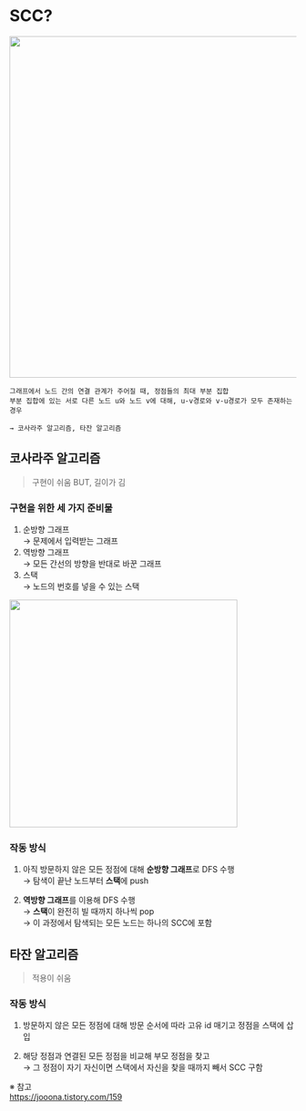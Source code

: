 # SCC?
<img src="https://github.com/marybin99/CS/assets/110241993/88093548-adfa-4e8f-9e6d-07760c96acbe" width="600">

    그래프에서 노드 간의 연결 관계가 주어질 때, 정점들의 최대 부분 집합
    부분 집합에 있는 서로 다른 노드 u와 노드 v에 대해, u-v경로와 v-u경로가 모두 존재하는 경우

    → 코사라주 알고리즘, 타잔 알고리즘

## 코사라주 알고리즘
    
> 구현이 쉬움 BUT, 길이가 김

### 구현을 위한 세 가지 준비물
1. 순방향 그래프   
    → 문제에서 입력받는 그래프
2. 역방향 그래프   
    → 모든 간선의 방향을 반대로 바꾼 그래프
3. 스택  
    → 노드의 번호를 넣을 수 있는 스택   

<img src="https://github.com/marybin99/CS/assets/110241993/f7d5a835-72d8-456d-89f0-03b339c1878b" width="400">

### 작동 방식
1. 아직 방문하지 않은 모든 정점에 대해 **순방향 그래프**로 DFS 수행  
    → 탐색이 끝난 노드부터 **스택**에 push

2. **역방향 그래프**를 이용해 DFS 수행  
    → **스택**이 완전히 빌 때까지 하나씩 pop  
    → 이 과정에서 탐색되는 모든 노드는 하나의 SCC에 포함


## 타잔 알고리즘

> 적용이 쉬움

### 작동 방식
1. 방문하지 않은 모든 정점에 대해 방문 순서에 따라 고유 id 매기고 정점을 스택에 삽입

2. 해당 정점과 연결된 모든 정점을 비교해 부모 정점을 찾고  
    → 그 정점이 자기 자신이면 스택에서 자신을 찾을 때까지 빼서 SCC 구함


※ 참고   
https://jooona.tistory.com/159
